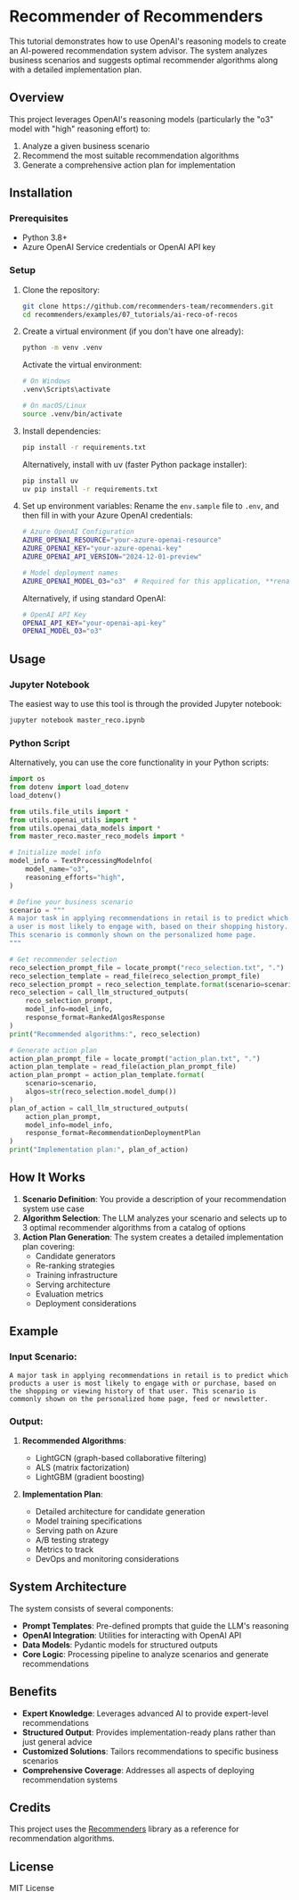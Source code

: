 # Recommender of Recommenders

This tutorial demonstrates how to use OpenAI's reasoning models to create an AI-powered recommendation system advisor. The system analyzes business scenarios and suggests optimal recommender algorithms along with a detailed implementation plan.

## Overview

This project leverages OpenAI's reasoning models (particularly the "o3" model with "high" reasoning effort) to:

1. Analyze a given business scenario
2. Recommend the most suitable recommendation algorithms
3. Generate a comprehensive action plan for implementation

## Installation

### Prerequisites

- Python 3.8+
- Azure OpenAI Service credentials or OpenAI API key

### Setup

1. Clone the repository:
   ```bash
   git clone https://github.com/recommenders-team/recommenders.git
   cd recommenders/examples/07_tutorials/ai-reco-of-recos
   ```

2. Create a virtual environment (if you don't have one already):
    ```bash
    python -m venv .venv
    ```

    Activate the virtual environment:
    ```bash
    # On Windows
    .venv\Scripts\activate
    
    # On macOS/Linux
    source .venv/bin/activate
    ```

3. Install dependencies:
    ```bash
    pip install -r requirements.txt
    ```

    Alternatively, install with uv (faster Python package installer):
    ```bash
    pip install uv
    uv pip install -r requirements.txt
    ```
   

4. Set up environment variables:
   Rename the `env.sample` file to `.env`, and then fill in with your Azure OpenAI credentials:
   
   ```bash
   # Azure OpenAI Configuration
   AZURE_OPENAI_RESOURCE="your-azure-openai-resource"
   AZURE_OPENAI_KEY="your-azure-openai-key"
   AZURE_OPENAI_API_VERSION="2024-12-01-preview"
   
   # Model deployment names
   AZURE_OPENAI_MODEL_O3="o3"  # Required for this application, **rename to your own deployment**
   ```

   Alternatively, if using standard OpenAI:
   ```bash
   # OpenAI API Key
   OPENAI_API_KEY="your-openai-api-key"
   OPENAI_MODEL_O3="o3"
   ```

## Usage

### Jupyter Notebook

The easiest way to use this tool is through the provided Jupyter notebook:

```bash
jupyter notebook master_reco.ipynb
```

### Python Script

Alternatively, you can use the core functionality in your Python scripts:

```python
import os
from dotenv import load_dotenv
load_dotenv()

from utils.file_utils import *
from utils.openai_utils import *
from utils.openai_data_models import *
from master_reco.master_reco_models import *

# Initialize model info
model_info = TextProcessingModelnfo(
    model_name="o3",             
    reasoning_efforts="high",     
)

# Define your business scenario
scenario = """
A major task in applying recommendations in retail is to predict which products 
a user is most likely to engage with, based on their shopping history.
This scenario is commonly shown on the personalized home page.
"""

# Get recommender selection
reco_selection_prompt_file = locate_prompt("reco_selection.txt", ".")
reco_selection_template = read_file(reco_selection_prompt_file)
reco_selection_prompt = reco_selection_template.format(scenario=scenario)
reco_selection = call_llm_structured_outputs(
    reco_selection_prompt, 
    model_info=model_info,
    response_format=RankedAlgosResponse
)
print("Recommended algorithms:", reco_selection)

# Generate action plan
action_plan_prompt_file = locate_prompt("action_plan.txt", ".")
action_plan_template = read_file(action_plan_prompt_file)
action_plan_prompt = action_plan_template.format(
    scenario=scenario, 
    algos=str(reco_selection.model_dump())
)
plan_of_action = call_llm_structured_outputs(
    action_plan_prompt, 
    model_info=model_info,
    response_format=RecommendationDeploymentPlan
)
print("Implementation plan:", plan_of_action)
```

## How It Works

1. **Scenario Definition**: You provide a description of your recommendation system use case
2. **Algorithm Selection**: The LLM analyzes your scenario and selects up to 3 optimal recommender algorithms from a catalog of options
3. **Action Plan Generation**: The system creates a detailed implementation plan covering:
   - Candidate generators
   - Re-ranking strategies
   - Training infrastructure
   - Serving architecture
   - Evaluation metrics
   - Deployment considerations

## Example

### Input Scenario:

```
A major task in applying recommendations in retail is to predict which products a user is most likely to engage with or purchase, based on the shopping or viewing history of that user. This scenario is commonly shown on the personalized home page, feed or newsletter.
```

### Output:

1. **Recommended Algorithms**:
   - LightGCN (graph-based collaborative filtering)
   - ALS (matrix factorization)
   - LightGBM (gradient boosting)

2. **Implementation Plan**:
   - Detailed architecture for candidate generation
   - Model training specifications
   - Serving path on Azure
   - A/B testing strategy
   - Metrics to track
   - DevOps and monitoring considerations

## System Architecture

The system consists of several components:

- **Prompt Templates**: Pre-defined prompts that guide the LLM's reasoning
- **OpenAI Integration**: Utilities for interacting with OpenAI API
- **Data Models**: Pydantic models for structured outputs
- **Core Logic**: Processing pipeline to analyze scenarios and generate recommendations

## Benefits

- **Expert Knowledge**: Leverages advanced AI to provide expert-level recommendations
- **Structured Output**: Provides implementation-ready plans rather than just general advice
- **Customized Solutions**: Tailors recommendations to specific business scenarios
- **Comprehensive Coverage**: Addresses all aspects of deploying recommendation systems

## Credits

This project uses the [Recommenders](https://github.com/microsoft/recommenders) library as a reference for recommendation algorithms.

## License

MIT License